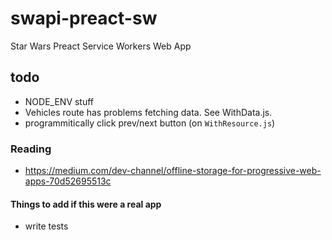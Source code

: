 # swapi-preact-sw

Star Wars Preact Service Workers Web App

## todo

- NODE_ENV stuff
- Vehicles route has problems fetching data. See WithData.js.
- programmitically click prev/next button (on `WithResource.js`)

### Reading

- https://medium.com/dev-channel/offline-storage-for-progressive-web-apps-70d52695513c

#### Things to add if this were a real app

- write tests
